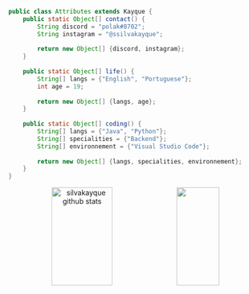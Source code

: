 ```java
public class Attributes extends Kayque {
    public static Object[] contact() {
        String discord = "polak#8702";
        String instagram = "@ssilvakayque";
        
        return new Object[] {discord, instagram};
    }
    
    public static Object[] life() {
        String[] langs = {"English", "Portuguese"};
        int age = 19;
        
        return new Object[] {langs, age};
    }
    
    public static Object[] coding() {
        String[] langs = {"Java", "Python"};
        String[] specialities = {"Backend"};
        String[] environnement = {"Visual Studio Code"};
        
        return new Object[] {langs, specialities, environnement};
    }
}
```

<div align="center">  
  <img width="49%" height="195px" src="https://github-readme-stats.vercel.app/api?username=silvakayque&show_icons=true&count_private=true&hide_border=true&title_color=7B68EE&icon_color=FFFFFF&text_color=7B68EE&bg_color=0d1117" alt="silvakayque github stats" /> 
  <img width="41%" height="195px" src="https://github-readme-stats.vercel.app/api/top-langs/?username=silvakayque&layout=compact&hide_border=true&title_color=7B68EE&text_color=7B68EE&bg_color=0d1117" />
</div>
